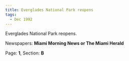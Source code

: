 ```yaml
---  
title: Everglades National Park reopens  
tags:  
  - Dec 1992  
---  
```

  
Everglades National Park reopens.  
  
Newspapers: **Miami Morning News or The Miami Herald**  
  
Page: **1**, Section: **B** 
